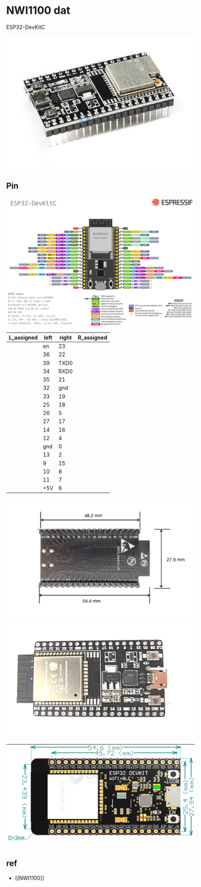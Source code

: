 

# NWI1100 dat 

ESP32-DevKitC


![](20-34-18-09-08-2023.png)

## Pin 
![](13-37-18-09-08-2023.png)

| L_assigned | left | right | R_assigned |
| ---------- | ---- | ----- | ---------- |
|            | en   | 23    |            |
|            | 36   | 22    |            |
|            | 39   | TXD0  |            |
|            | 34   | RXD0  |            |
|            | 35   | 21    |            |
|            | 32   | gnd   |            |
|            | 33   | 19    |            |
|            | 25   | 18    |            |
|            | 26   | 5     |            |
|            | 27   | 17    |            |
|            | 14   | 16    |            |
|            | 12   | 4     |            |
|            | gnd  | 0     |            |
|            | 13   | 2     |            |
|            | 9    | 15    |            |
|            | 10   | 8     |            |
|            | 11   | 7     |            |
|            | +5V  | 6     |            |



![](2024-01-10-11-17-52.png)


![](2024-01-10-11-18-30.png)

![](2024-01-10-11-18-56.png)




## ref 

- [[NWI1100]] 